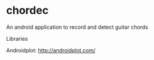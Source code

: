 # chordec
An android application to record and detect guitar chords

Libraries

Androidplot: http://androidplot.com/
